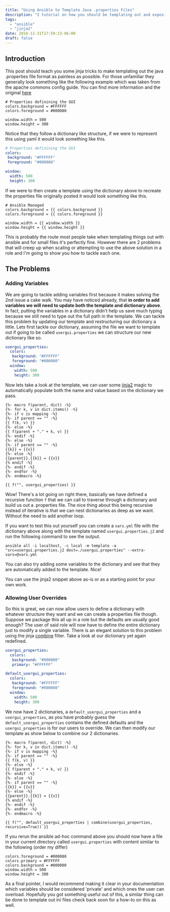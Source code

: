 ```yaml
---
title: "Using Ansible to Template Java .properties Files"
description: "I tutorial on how you should be templating out and exposing java .properties file in your ansible roles."
tags:
  - "ansible"
  - "jinja2"
date: 2018-12-31T17:59:13-06:00
draft: false
---
```


## Introduction
This post should teach you some jinja tricks to make templating out the java .properties file format as painless as possible. For those unfamiliar they generally look something like the following example which was taken from the apache commons config guide. You can find more information and the original [here](https://commons.apache.org/proper/commons-configuration/userguide/howto_properties.html)
```
# Properties definining the GUI
colors.background = #FFFFFF
colors.foreground = #000080

window.width = 500
window.height = 300
```

Notice that they follow a dictionary like structure, if we were to represent
this using yaml it would look something like this.

```yaml
# Properties definining the GUI
colors:
 background: "#FFFFFF"
 foreground: "#000080"

window:
  width: 500
  height: 300
```

If we were to then create a template using the dictionary above to recreate the
properties file originally posted it would look something like this.

```django
# Ansible Managed
colors.background = {{ colors.background }}
colors.foreground = {{ colors.foreground }}

window.width = {{ window.width }}
window.height = {{ window.height }}
```

This is probably the route most people take when templating things out with
ansible and for small files it's perfectly fine. However there are 2 problems
that will creep up when scaling or attempting to use the above solution in a
role and I'm going to show you how to tackle each one.

## The Problems
### Adding Variables
We are going to tackle adding variables first because it makes solving the 2nd
issue a cake walk. You may have noticed already, that **in order to add
variables we will need to update both the template and dictionary above**. In
fact, putting the variables in a dictionary didn't help us save much typing
because we still need to type out the full path in the template.  We can tackle
this problem by updating our template and restructuring our dictionary a
little. Lets first tackle our dictionary, assuming the file we want to template
out if going to be called `usergui.properties` we can structure our new
dictionary like so.

```yaml
usergui_properties:
  colors:
   background: "#FFFFFF"
   foreground: "#000080"
  window:
    width: 500
    height: 300
```

Now lets take a look at the template, we can user some
[jinja2](http://jinja.pocoo.org/) magic to automatically populate both the name
and value based on the dictionary we pass.

```django
{%- macro f(parent, dict) -%}
{%- for k, v in dict.items() -%}
{%- if v is mapping -%}
{%- if parent == "" -%}
{{ f(k, v) }}
{%- else -%}
{{ f(parent + "." + k, v) }}
{%- endif -%}
{%- else -%}
{%- if parent == "" -%}
{{k}} = {{v}}
{%- else -%}
{{parent}}.{{k}} = {{v}}
{% endif -%}
{%- endif -%}
{%- endfor -%}
{%- endmacro -%}

{{ f("", usergui_properties) }}
```

Wow! There's a lot going on right there, basically we have defined a recursive
function `f` that we can call to traverse through a dictionary and build us out
a .properties file. The nice thing about this being recursive instead of
iterative is that we can nest dictionaries as deep as we want. Without the need
to add another loop.

If you want to test this out yourself you can create a `vars.yml` file with the
dictionary above along with the template named `usergui.properties.j2` and run
the following command to see the output.

`ansible all -i localhost, -c local -m template -a "src=usergui.properties.j2 dest=./usergui.properties" --extra-vars=@vars.yml`

You can also try adding some variables to the dictionary and see that they are
automatically added to the template. Nice!

You can use the jinja2 snippet above as-is or as a starting point for your own
work.

### Allowing User Overrides

So this is great, we can now allow users to define a dictionary with whatever
structure they want and we can create a properties file though. Suppose we
package this all up in a role but the defaults are usually good enough? The
user of said role will now have to define the entire dictionary just to modify
a single variable. There is an elegant solution to this problem using the jinja
[combine](https://docs.ansible.com/ansible/latest/user_guide/playbooks_filters.html#combining-hashes-dictionaries)
filter. Take a look at our dictionary yet again redefined.

```yaml
usergui_properties:
  colors:
   background: "#000000"
   primary: "#FFFFFF"

default_usergui_properties:
  colors:
   background: "#FFFFFF"
   foreground: "#000080"
  window:
    width: 500
    height: 300
```

We now have 2 dictionaries, a `default_usergui_properties` and a
`usergui_properties`, as you have probably guess the
`default_usergui_properties` contains the defined defaults and the
`usergui_properties` is for our users to override. We can then modify our
template as show below to combine our 2 dictionaries.

```django
{%- macro f(parent, dict) -%}
{%- for k, v in dict.items() -%}
{%- if v is mapping -%}
{%- if parent == "" -%}
{{ f(k, v) }}
{%- else -%}
{{ f(parent + "." + k, v) }}
{%- endif -%}
{%- else -%}
{%- if parent == "" -%}
{{k}} = {{v}}
{%- else -%}
{{parent}}.{{k}} = {{v}}
{% endif -%}
{%- endif -%}
{%- endfor -%}
{%- endmacro -%}

{{ f("", default_usergui_properties | combine(usergui_properties, recursive=True)) }}
```

If you rerun the ansible ad-hoc command above you should now have a file in
your current directory called `usergui.properties` with content similar to the
following (order my differ)

```
colors.foreground = #000080
colors.primary = #FFFFFF
colors.background = #000000
window.width = 500
window.height = 300
```

As a final pointer, I would recommend making it clear in your documentation
which variables should be considered 'private' and which ones the user can
overload. Hopefully you got something useful out of this, a similar thing can
be done to template out ini files check back soon for a how-to on this as well.


